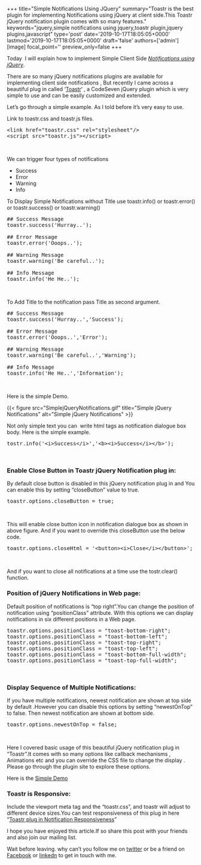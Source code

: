 +++
title="Simple Notifications Using JQuery"
summary="Toastr is the best plugin for implementing Notifications using jQuery at client side.This Toastr jQuery notification plugin comes with so many features."
keywords="jquery,simple notifications using jquery,toastr plugin,jquery plugins,javascript"
type='post'
date='2019-10-17T18:05:05+0000'
lastmod='2019-10-17T18:05:05+0000'
draft='false'
authors=['admin']
[image]
focal_point=''
preview_only=false
+++

Today &nbsp;I will explain how to implement Simple Client Side <span style="text-decoration: underline;"><em>Notifications using jQuery</em></span>.

There are so many jQuery notifications&nbsp;plugins are available for implementing client side notifications , But recently I came across a beautiful plug in called ‘<a title="Toastr" href="http://codeseven.github.io/toastr/" target="_blank" rel="noopener noreferrer">Toastr</a>‘ , a CodeSeven jQuery plugin which is very simple to use and can be easily customized and extended.

Let’s go through a simple example. As I told before it’s very easy to use.

Link to toastr.css and toastr.js files.

<pre>&lt;link href="toastr.css" rel="stylesheet"/&gt; 
&lt;script src="toastr.js"&gt;&lt;/script&gt;</pre>

&nbsp;

We can trigger four types of notifications

<ul><li>Success</li><li>Error</li><li>Warning</li><li>Info</li></ul>

To Display Simple Notifications without Title&nbsp;use toastr.info() or toastr.error() or&nbsp;toastr.success() or&nbsp;toastr.warning()

<pre>## Success Message
toastr.success('Hurray..');

## Error Message
toastr.error('Ooops..');

## Warning Message
toastr.warning('Be careful..');

## Info Message
toastr.info('He He..');</pre>

&nbsp;

To Add Title to the notification pass Title as second argument.

<pre>## Success Message
toastr.success('Hurray..','Success');

## Error Message
toastr.error('Ooops..','Error');

## Warning Message
toastr.warning('Be careful..','Warning');

## Info Message
toastr.info('He He..','Information');</pre>

&nbsp;

Here is the simple Demo.

{{< figure src="SimplejQueryNotifications.gif" title="Simple jQuery Notifications" alt="Simple jQuery Notifications" >}}

Not only simple text you can &nbsp;write html tags as notification dialogue box body. Here is the simple example.

<pre>tostr.info('&lt;i&gt;Success&lt;/i&gt;','&lt;b&gt;&lt;i&gt;Success&lt;/i&gt;&lt;/b&gt;');</pre>

&nbsp;

### Enable Close Button in Toastr jQuery Notification plug in:

By default close button is disabled in this jQuery notification plug in and You can enable this by setting “closeButton” value to true.

<pre>toastr.options.closeButton = true;</pre>

&nbsp;

This will enable close button icon in notification dialogue box as shown in above figure. And if you want to override this closeButton use the below code.

<pre>toastr.options.closeHtml = '&lt;button&gt;&lt;i&gt;Close&lt;/i&gt;&lt;/button&gt;';</pre>

&nbsp;

And if you want to close all notifications at a time use the tostr.clear() function.

### Position of jQuery Notifications in Web page:

Default position of notifications is “top right”.You can change the position of notification using “positionClass” attribute. With this options we can display notifications in six different positions in a Web page.

<pre>toastr.options.positionClass = "toast-bottom-right";
toastr.options.positionClass = "toast-bottom-left";
toastr.options.positionClass = "toast-top-right";
toastr.options.positionClass = "toast-top-left";
toastr.options.positionClass = "toast-bottom-full-width";
toastr.options.positionClass = "toast-top-full-width";</pre>

&nbsp;

### Display Sequence of Multiple Notifications:

If you have multiple notifications, newest notification are shown at top side by default&nbsp;.However you can disable this options by setting “newestOnTop” to false. Then newest notification are shown at bottom side.

<pre>toastr.options.newestOnTop = false;</pre>

&nbsp;

Here I covered basic usage of this beautiful jQuery notification plug in “Toastr”.It comes with so many options like callback mechanisms , Animations etc and you can override the CSS file to change the display . Please go through the plugin site to explore these options.

Here is the <a title="Toastr Notifications Demo" href="https://arungudelli.com/Tools/HTML5/SimpleNotifications/SimpleNotification.html" target="_blank" rel="noopener noreferrer">Simple Demo</a>

### Toastr is Responsive:

Include the viewport meta tag and the “toastr.css”, and toastr will adjust to different device sizes.You can test responsiveness of this plug in here “<a title="Toastr Notification Plugin Responsiveness" href="http://www.responsinator.com/?url=http%3A%2F%2Farungudelli.com%2FTools%2FHTML5%2FSimpleNotifications%2FSimpleNotification.html" target="_blank" rel="noopener noreferrer">Toastr plug in Notification Responsiveness</a>”

I hope you have enjoyed this article.If so share this post with your friends and also join our mailing list.

Wait before leaving.
why can’t you follow me on <a href="https://twitter.com/arungudelli" target="_blank" rel="noopener">twitter</a> or be a friend on <a href="https://www.facebook.com/gudelliArun" target="_blank" rel="noopener">Facebook</a> or  <a href="https://www.linkedin.com/in/arungudelli/" target="_blank" rel="noopener">linkedn</a> to get in touch with me.









